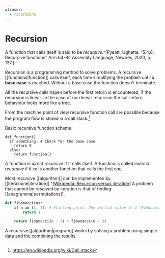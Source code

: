 ```yaml
---
aliases:
  - ricorsione
---
```


# Recursion

<span class="dcaps">A</span> function that calls itself is said to be *recursive*.^[Pyeatt, Ughetta. “5.4.8. Recursive functions” Arm 64-Bit Assembly Language, Newnes, 2020, p. 137.]

Recursion is a programming method to solve problems. A recursive [[functions|function]] calls itself, each time simplifying the problem until a **base case** is reached. Without a base case the function doesn't terminate.

All the recursive calls hapen before the first return is encountered, if the recursion is linear. In the case of non linear recursion the call-return behaviour looks more like a tree.

From the machine point of view recursive function call are possible because the program flow is stored in a call stack.[^1]

Basic recursive function scheme:

```
def function()
  if something: # Check for the base case
    return 0
  else:
    return function()
```

A function is *direct recursive* if it calls itself. A function is called *indirect recursive* if it calls another function that calls the first one.

Most recursive [[algorithm]] can be implemented by [[iterazione|iteration]].^[[Wikipedia: Recursion versus iteration](https://en.wikipedia.org/wiki/Recursion_%28computer_science%29#Recursion_versus_iteration)]  A problem that cannot be resolved by iteration is that of finding [[anagramma|permutations]].

```python
def fibonacci(n):
    if n in (1, 2): # Starting point. The initial value is 1 (Fibonacci series: 1, 1, 2, 3, 5, ...)
        return 1

    return fibonacci(n - 1) + fibonacci(n - 2)
```

A recursive [[algorithm|program]] works by solving a problem using simple data and the combining the results. 

[^1]: https://en.wikipedia.org/wiki/Call_stack